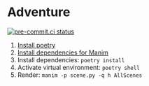 # Adventure

[![pre-commit.ci status](https://results.pre-commit.ci/badge/github/wooferzfg/adventure/main.svg)](https://results.pre-commit.ci/latest/github/wooferzfg/adventure/main)

1. [Install poetry](https://python-poetry.org/docs/)
2. [Install dependencies for Manim](https://docs.manim.community/en/stable/installation.html)
3. Install dependencies: `poetry install`
4. Activate virtual environment: `poetry shell`
5. Render: `manim -p scene.py -q h AllScenes`
